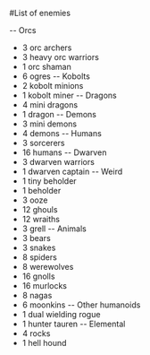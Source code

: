 #List of enemies

-- Orcs
- 3 orc archers
- 3 heavy orc warriors
- 1 orc shaman
- 6 ogres
-- Kobolts
- 2 kobolt minions
- 1 kobolt miner
-- Dragons
- 4 mini dragons
- 1 dragon
-- Demons
- 3 mini demons
- 4 demons
-- Humans
- 3 sorcerers
- 16 humans
-- Dwarven
- 3 dwarven warriors
- 1 dwarven captain
-- Weird
- 1 tiny beholder
- 1 beholder
- 3 ooze
- 12 ghouls
- 12 wraiths
- 3 grell
-- Animals
- 3 bears
- 3 snakes
- 8 spiders
- 8 werewolves
- 16 gnolls
- 16 murlocks
- 8 nagas
- 6 moonkins
-- Other humanoids
- 1 dual wielding rogue
- 1 hunter tauren
-- Elemental
- 4 rocks
- 1 hell hound
